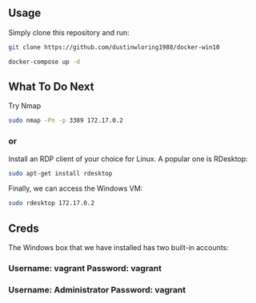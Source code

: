 ## Usage

Simply clone this repository and run:

```bash
git clone https://github.com/dustinwloring1988/docker-win10

docker-compose up -d
```


## What To Do Next


Try Nmap
```bash
sudo nmap -Pn -p 3389 172.17.0.2
```

### or 

Install an RDP client of your choice for Linux. A popular one is RDesktop:

```bash
sudo apt-get install rdesktop
```

Finally, we can access the Windows VM:
```bash
sudo rdesktop 172.17.0.2
```


## Creds 

The Windows box that we have installed has two built-in accounts:

### Username: vagrant Password: vagrant

### Username: Administrator Password: vagrant
